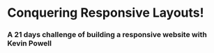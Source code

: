 # Conquering Responsive Layouts!
### A 21 days challenge of building a responsive website with Kevin Powell
